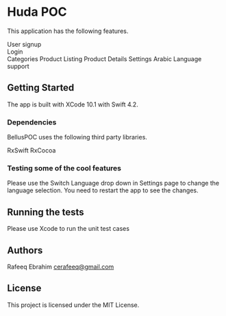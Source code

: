 # Huda POC

This application has the following features.

User signup <br />
Login <br />
Categories
Product Listing
Product Details
Settings
Arabic Language support

## Getting Started

The app is built with XCode 10.1 with Swift 4.2.

### Dependencies

BellusPOC uses the following third party libraries.

RxSwift
RxCocoa  

### Testing some of the cool features

Please use the Switch Language drop down in Settings page to change the language selection. You need to restart the app to see the changes.

## Running the tests

Please use Xcode to run the unit test cases

## Authors

Rafeeq Ebrahim <cerafeeq@gmail.com>

## License

This project is licensed under the MIT License.
